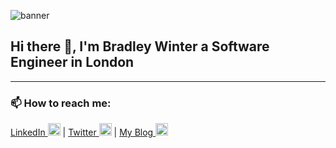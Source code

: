 
![banner](https://i.ibb.co/yPW0tmF/Grey-Circles-Gaming-Youtube-Channel-Art.png)

## Hi there 👋, I'm Bradley Winter a Software Engineer in London

---

### 📫 How to reach me:
[LinkedIn <img src='https://cdn.jsdelivr.net/npm/simple-icons@3.0.1/icons/linkedin.svg' alt='linkedin' height='20'>](https://www.linkedin.com/in/bradleywinter/) | [Twitter <img src='https://cdn.jsdelivr.net/npm/simple-icons@3.0.1/icons/twitter.svg' alt='twitter' height='20'>](https://twitter.com/WinterBradley) | [My Blog <img src='https://cdn.jsdelivr.net/npm/simple-icons@3.0.1/icons/googlekeep.svg' alt='website' height='20'>](https://www.bradleywinter.dev/)

<!--
**GoldenRatio3/GoldenRatio3** is a ✨ _special_ ✨ repository because its `README.md` (this file) appears on your GitHub profile.

Here are some ideas to get you started:

- 🔭 I’m currently working on ...
- 🌱 I’m currently learning ...
- 👯 I’m looking to collaborate on ...
- 🤔 I’m looking for help with ...
- 💬 Ask me about ...
- 📫 How to reach me: ...
- 😄 Pronouns: ...
- ⚡ Fun fact: ...
-->
